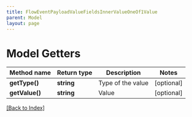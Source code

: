 ```yaml
---
title: FlowEventPayloadValueFieldsInnerValueOneOf1Value
parent: Model
layout: page
---
```


# Model Getters

Method name | Return type | Description | Notes
------------ | ------------- | ------------- | -------------
**getType()** | **string** | Type of the value | [optional]
**getValue()** | **string** | Value | [optional]

[[Back to Index]](../index.md)
